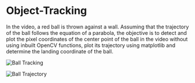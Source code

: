 # Object-Tracking

In the video, a red ball is thrown against a wall. Assuming that the trajectory of the ball follows the equation of a parabola, the objective is to detect and plot the pixel coordinates of the center point of the ball in the video without using inbuilt OpenCV functions, plot its trajectory using matplotlib and determine the landing coordinate of the ball.

![Ball Tracking](https://github.com/chaitkul/Object-Tracking/assets/127642282/93c33857-4d43-4b67-89e5-134ea66c0ac9)


![Ball Trajectory](https://github.com/chaitkul/Object-Tracking/assets/127642282/3b49c7c3-e9a8-4491-a2db-2a5f7113ebd1)
